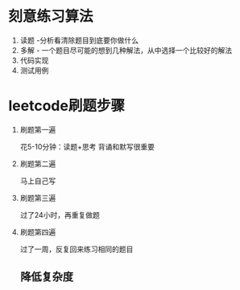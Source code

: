 



# 刻意练习算法

1. 读题 -分析看清除题目到底要你做什么
2. 多解 - 一个题目尽可能的想到几种解法，从中选择一个比较好的解法
3. 代码实现
4. 测试用例 

# leetcode刷题步骤

1. 刷题第一遍

   花5-10分钟：读题+思考 背诵和默写很重要

2. 刷题第二遍

   马上自己写

3. 刷题第三遍

   过了24小时，再重复做题

4. 刷题第四遍

   过了一周，反复回来练习相同的题目

   ## 降低复杂度

   

   

   

   